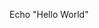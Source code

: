 <!---
## Hi there 👋
- 🔭 I’m currently working on computer things
- 🌱 I’m currently learning docker
- 👯 I’m looking to collaborate. Seriously!
- 🤔 I’m looking for help with baking recipes
- 💬 Ask me about Arcane
- 📫 How to reach me: here
- 😄 Pronouns: They / Them
- ⚡ Fun fact: Skittles arent M&M's
--->

<p>Echo "Hello World"</p>
